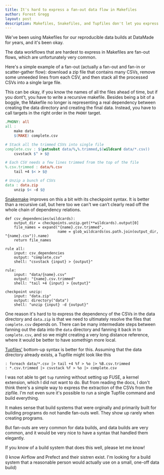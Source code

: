 ```yaml
---
title: It's hard to express a fan-out data flow in Makefiles
author: Forest Gregg
layout: post
description: Makefiles, Snakefiles, and Tupfiles don't let you express fan-out data well.
---
```


We've been using Makefiles for our reproducible data builds at
DataMade for years, and it's been okay.

The data workflows that are hardest to express in Makefiles are
fan-out flows, which are unfortunately very common.

Here's a simple example of a fan-out (actually a fan-out and fan-in or
scatter-gather flow): download a zip file that contains many CSVs,
remove some unneeded lines from each CSV, and then stack all the
processed CSVs into a single large file.

This can be okay, if you know the names of all the files ahead of
time, but if you dont't, you have to write a recursive
makefile. Besides being a bit of a boggle, the Makefile no longer is
representing a real dependency between creating the data directory and
creating the final data. Instead, you have to call targets in the
right order in the `PHONY` target.


```makefile
.PHONY: all
all :
	make data
	$(MAKE) complete.csv

# Stack all the trimmed CSVs into single file
complete.csv : $(patsubst data/%,%.trimmed,$(wildcard data/*.csv))
	csvstack $^ > $@

# Each CSV needs a few lines trimmed from the top of the file
%.csv.trimmed : data/%.csv
	tail +4 $< > $@

# Unzip a bunch of CSVs
data : data.zip
	unzip $< -d $@
```

[Snakemake](https://snakemake.readthedocs.io/en/stable/) improves on
this a bit with its checkpoint syntax. It is better than a recursive
call, but here too we can't we can’t clearly read off the whole chain
of dependency relations.

```
def csv_dependencies(wildcards):
    output_dir = checkpoints.unzip.get(**wildcards).output[0]
    file_names = expand("{name}.csv.trimmed", 
                        name = glob_wildcards(os.path.join(output_dir, "{name}.csv")).name)
    return file_names

rule all:
    input: csv_dependencies
    output: "complete.csv"
    shell: "csvstack {input} > {output}"

rule:
    input: "data/{name}.csv"
    output: "{name}.csv.trimmed"
    shell: "tail +4 {input} > {output}"

checkpoint unzip:
    input: "data.zip"
    output: directory("data")
    shell: "unzip {input} -d {output}"
```


One reason it's hard to to express the dependency of the CSVs in the
data directory and `data.zip` is that we need to ultimately resolve
the files that `complete.csv` depends on. There can be many
intermediate steps between fanning out the data into the `data` directory and fanning it back in to `complete.csv`, and so we might creating a very long distance
reference, where it would be better to have somethign more local.

[Tupfiles'](https://gittup.org/tup/) bottom-up syntax is better for
this. Assuming that the data directory already exists, a Tupfile might
look like this

```tupfile
: foreach data/*.csv |> tail +4 %f > %o |> %B.csv.trimmed
: *.csv.trimmed |> csvstack %f > %o |> complete.csv
```

I was not able to get `tup` running without setting up FUSE, a kernel
extension, which I did not want to do. But from reading the docs, I
don't think there's a simple way to express the extraction of the CSVs
from the zipfile. I'm not even sure it's possible to run a single
Tupfile command and build everything.

It makes sense that build systems that were orginally and primarily built for building
programs do not handle fan-outs well. They show up rarely when creating programs. 

But fan-outs are very common for data builds, and data builds are
very common, and it would be very nice to have a syntax that handled
them elegantly.

If you know of a build system that does this well, please let me know! 

(I know Airflow and Prefect and their sistren exist. I'm looking for a
build system that a reasonable person would actually use on a small,
one-off data build)




